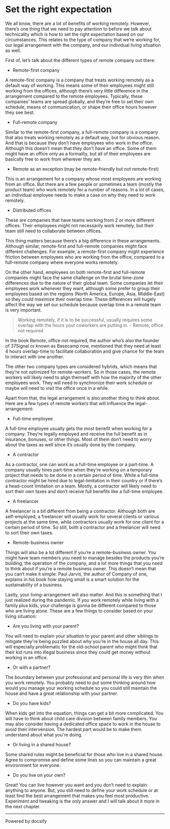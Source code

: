 # Set the right expectation

We all know, there are a lot of benefits of working remotely. However, there’s one thing that we need to pay attention to before we talk about technicality which is how to set the right expectation based on our circumstances. This relates to the type of company that we’re working for, our legal arrangement with the company, and our individual living situation as well. 

First of, let’s talk about the different types of remote company out there: 

- Remote-first company

A remote-first company is a company that treats working remotely as a default way of working. This means some of their employees might still working from the offices, although there’s very little difference in the arrangement compared to the remote employees. Typically, these companies' teams are spread globally, and they’re free to set their own schedule, means of communication, or shape their office hours however they see best.

- Full-remote company

Similar to the remote-first company, a full-remote company is a company that also treats working remotely as a default way, but for obvious reason. And that is because they don’t have employees who work in the office. Although this doesn’t mean that they don’t have an office. Some of them might have an office only as a formality, but all of their employees are basically free to work from wherever they are. 

- Remote as an exception (may be remote-friendly but not remote-first)

This is an arrangement for a company whose most employees are working from an office. But there are a few people or sometimes a team (mostly the product team) who work remotely for a number of reasons. In a lot of cases, an individual employee needs to make a case on why they need to work remotely.

- Distributed offices

These are companies that have teams working from 2 or more different offices. Their employees might not necessarily work remotely, but their team still need to collaborate between offices. 

This thing matters because there’s a big difference in these arrangements. Although similar, remote-first and full-remote companies might face different challenges. For example, a remote-first company might experience friction between employees who are working from the office, compared to a full-remote company where everyone works remotely. 

On the other hand, employees on both remote-first and full-remote companies might face the same challenge on the brutal time-zone differences due to the nature of their global team. Some companies let their employees work whenever they want, although some prefer to group their employees based on the regions (North America, Europe, Asia, Middle-East) so they could maximize their overlap time. These differences will hugely affect the way we set our schedule because overlap time in a remote team is very important. 

> Working remotely, if it is to be successful, usually requires some overlap with the hours your coworkers are putting in. - Remote, office not required

In the book Remote, office not required, the author who’s also the founder of 37Signal or known as Basecamp now, mentioned that they need at least 4 hours overlap-time to facilitate collaboration and give chance for the team to interact with one another. 

The other two company types are considered hybrids, which means that they’re not optimized for remote-workers. So in those cases, the remote workers will likely need to align themself with how the majority of the other employees work. They will need to synchronize their work schedule or maybe will need to visit the office once in a while. 

Apart from that, the legal arrangement is also another thing to think about. Here are a few types of remote workers that will influence the legal-arrangement: 

- Full-time employee

A full-time employee usually gets the most benefit when working for a company. They’re legally employed and receive the full benefit as in insurance, bonuses, or other things. Most of them don’t need to worry about the taxes as well since it’s usually done by the company. 

- A contractor

As a contractor, one can work as a full-time employee or a part-time. A company usually hires part-time when they’re working on a temporary project that needs to be done in a certain period of time. While a full-time contractor might be hired due to legal-limitation in their country or if there’s a head-count limitation on a team. Mostly, a contractor will likely need to sort their own taxes and don’t receive full benefits like a full-time employee. 

- A freelancer

A freelancer is a bit different from being a contractor. Although both are self-employed, a freelancer will usually work for several clients or various projects at the same time, while contractors usually work for one client for a certain period of time. So still, both a contractor and a freelancer will need to sort their own taxes. 

- Remote-business owner

Things will also be a lot different if you’re a remote-business owner. You might have team members you need to manage besides the products you’re building, the operation of the company, and a lot more things that you need to think about if you’re a remote business owner. This doesn’t mean that you can’t make it simple. Paul Jarvis, the author of Company of one, explains in his book how staying small is a smart solution for the sustainability of a business. 

Lastly, your living-arrangement will also matter. And this is something that I just realized during the pandemic. If you work remotely while living with a family plus kids, your challenge is gonna be different compared to those who are living alone. These are a few things to consider based on your living situation: 

- Are you living with your parent?

You will need to explain your situation to your parent and other siblings to mitigate they're being puzzled about why you’re in the house all day. This will especially problematic for the old-school parent who might think that their kid runs into illegal business since they could get money without working in an office.

- Or with a partner?

The boundary between your professional and personal life is very thin when you work remotely. You probably need to put some thinking around how would you manage your working schedule so you could still maintain the house and have a great relationship with your partner. 

- Do you have kids?

When kids get into the equation, things can get a bit more complicated. You will have to think about child care division between family members. You may also consider having a dedicated office space to work in the house to avoid their intervension. The hardest part would be to make them understand about what you're doing.

- Or living in a shared house?

Some shared rules might be beneficial for those who live in a shared house. Agree to compromise and define some lines so you can maintain a great environment for everyone. 

- Do you live on your own?

Great! You can live however you want and you don’t need to explain anything to anyone. But, you still need to define your work schedule or at least find the best arrangement that makes you feel most productive. Experiment and tweaking is the only answer and I will talk about it more in the next chapter. 

----

<a href="https://docsify.js.org" target="_blank" style="color: inherit; font-weight: normal; text-decoration: none;">Powered by docsify</a>